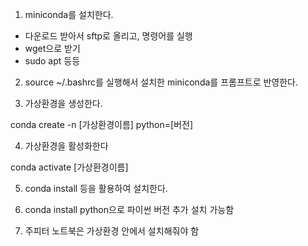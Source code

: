 1. miniconda를 설치한다.
 - 다운로드 받아서 sftp로 올리고, 명령어를 실행
 - wget으로 받기
 - sudo apt 등등

2. source ~/.bashrc를 실행해서 설치한 miniconda를 프롬프트로 반영한다.

3. 가상환경을 생성한다.

conda create -n [가상환경이름] python=[버전]

4. 가상환경을 활성화한다

conda activate [가상환경이름]

5. conda install 등을 활용하여 설치한다. 

6. conda install python으로 파이썬 버전 추가 설치 가능함

7. 주피터 노트북은 가상환경 안에서 설치해줘야 함
